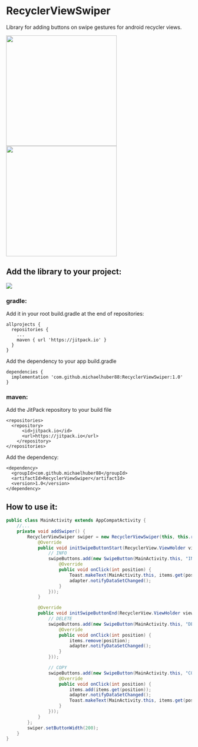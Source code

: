 # RecyclerViewSwiper
Library for adding buttons on swipe gestures for android recycler views.

<img src="https://github.com/michaelhuber88/RecyclerViewSwiper/blob/master/screenshot_1.png" width="300"> <img src="https://github.com/michaelhuber88/RecyclerViewSwiper/blob/master/screenshot_2.png" width="300">

## Add the library to your project:

[![](https://jitpack.io/v/michaelhuber88/RecyclerViewSwiper.svg)](https://jitpack.io/#michaelhuber88/RecyclerViewSwiper)

### gradle:
Add it in your root build.gradle at the end of repositories:
```
allprojects {
  repositories {
    ...
    maven { url 'https://jitpack.io' }
  }
}
```
Add the dependency to your app build.gradle
```
dependencies {
  implementation 'com.github.michaelhuber88:RecyclerViewSwiper:1.0'
}  
```  
### maven:
Add the JitPack repository to your build file
```
<repositories>
  <repository>
	  <id>jitpack.io</id>
	  <url>https://jitpack.io</url>
	</repository>
</repositories>
```
Add the dependency:
```
<dependency>
  <groupId>com.github.michaelhuber88</groupId>
  <artifactId>RecyclerViewSwiper</artifactId>
  <version>1.0</version>
</dependency>
```  

## How to use it:
```java
public class MainActivity extends AppCompatActivity {
    //...
    private void addSwiper() {
        RecyclerViewSwiper swiper = new RecyclerViewSwiper(this, this.recyclerView) {
            @Override
            public void initSwipeButtonStart(RecyclerView.ViewHolder viewHolder, List<SwipeButton> swipeButtons) {
                // INFO
                swipeButtons.add(new SwipeButton(MainActivity.this, "INFO", Color.BLUE, new SwipeButtonClickListener() {
                    @Override
                    public void onClick(int position) {
                        Toast.makeText(MainActivity.this, items.get(position), Toast.LENGTH_SHORT).show();
                        adapter.notifyDataSetChanged();
                    }
                }));
            }

            @Override
            public void initSwipeButtonEnd(RecyclerView.ViewHolder viewHolder, List<SwipeButton> swipeButtons) {
                // DELETE
                swipeButtons.add(new SwipeButton(MainActivity.this, "DELETE", Color.RED, new SwipeButtonClickListener() {
                    @Override
                    public void onClick(int position) {
                        items.remove(position);
                        adapter.notifyDataSetChanged();
                    }
                }));

                // COPY
                swipeButtons.add(new SwipeButton(MainActivity.this, "COPY", Color.BLACK, new SwipeButtonClickListener() {
                    @Override
                    public void onClick(int position) {
                        items.add(items.get(position));
                        adapter.notifyDataSetChanged();
                        Toast.makeText(MainActivity.this, items.get(position) + " added", Toast.LENGTH_SHORT).show();
                    }
                }));
            }
        };
        swiper.setButtonWidth(200);
    }
}
```
